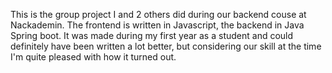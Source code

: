 This is the group project I and 2 others did during our backend couse at Nackademin.
The frontend is written in Javascript, the backend in Java Spring boot.
It was made during my first year as a student and could definitely have been written a lot better,
but considering our skill at the time I'm quite pleased with how it turned out.
